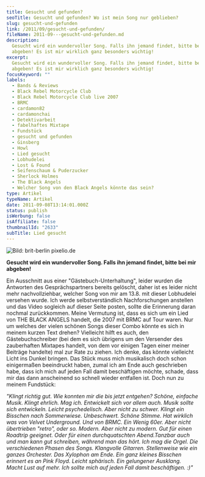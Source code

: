 ```yaml
---
title: Gesucht und gefunden?
seoTitle: Gesucht und gefunden? Wo ist mein Song nur geblieben?
slug: gesucht-und-gefunden
link: /2011/09/gesucht-und-gefunden/
fileName: 2011-09---gesucht-und-gefunden.md
description:
  Gesucht wird ein wundervoller Song. Falls ihn jemand findet, bitte bei mir
  abgeben! Es ist mir wirklich ganz besonders wichtig!
excerpt:
  Gesucht wird ein wundervoller Song. Falls ihn jemand findet, bitte bei mir
  abgeben! Es ist mir wirklich ganz besonders wichtig!
focusKeyword: ""
labels:
  - Bands & Reviews
  - Black Rebel Motorcycle Club
  - Black Rebel Motorcycle Club live 2007
  - BRMC
  - cardamon82
  - cardamonchai
  - Detektivarbeit
  - fabelhaftes Mixtape
  - Fundstück
  - gesucht und gefunden
  - Ginsberg
  - Howl
  - Lied gesucht
  - Lobhudelei
  - Lost & Found
  - Seifenschaum & Puderzucker
  - Sherlock Holmes
  - The Black Angels
  - Welcher Song von den Black Angels könnte das sein?
type: Artikel
typeName: Artikel
date: 2011-09-08T13:14:01.000Z
status: publish
isWerbung: false
isAffiliate: false
thumbnailId: "2633"
subTitle: Lied gesucht
---
```


![Bild: brit-berlin pixelio.de](http://cardamonchai.com/wp-content/uploads/2011/09/28076_r_by_brit-berlin_pixelio-de-640x431.jpg "Bild: brit-berlin pixelio.de")

<strong>Gesucht wird ein wundervoller Song. Falls ihn jemand findet, bitte bei
mir abgeben! </strong>

Ein Ausschnitt aus einer "Gästebuch-Unterhaltung", leider wurden die Antworten
des Gesprächspartners bereits gelöscht, daher ist es leider nicht mehr
nachvollziehbar, welcher Song von mir am 13.8. mit dieser Lobhudelei versehen
wurde. Ich werde selbstverständlich Nachforschungen anstellen und das Video
sogleich auf dieser Seite posten, sollte die Erinnerung daran nochmal
zurückkommen. Meine Vermutung ist, dass es sich um ein Lied von THE BLACK ANGELS
handelt, die 2007 mit BRMC auf Tour waren. Nur um welches der vielen schönen
Songs dieser Combo könnte es sich in meinem kurzen Text drehen? Vielleicht hilft
es auch, den Gästebuchschreiber (bei dem es sich übrigens um den Versender des
zauberhaften Mixtapes handelt, von dem vor einigen Tagen einer meiner Beiträge
handelte) mal zur Rate zu ziehen. Ich denke, das könnte vielleicht Licht ins
Dunkel bringen. Das Stück muss mich musikalisch doch schon einigermaßen
beeindruckt haben, zumal ich am Ende auch geschrieben habe, dass ich mich auf
jeden Fall damit beschäftigen möchte, schade, dass mir das dann anscheinend so
schnell wieder entfallen ist. Doch nun zu meinem Fundstück:

<em>"Klingt richtig gut. Wie konnten mir die bis jetzt entgehen?
</em><em>Schöne, einfache Musik. Klingt ehrlich. Mag ich. Entwickelt sich vor
allem auch. Musik sollte sich entwickeln. </em><em>Leicht psychedelisch. Aber
nicht zu schwer. Klingt ein Bisschen nach Sommerwiese. </em><em>Unbeschwert.
Schöne Stimme. Hat wirklich was von Velvet Underground. Und von BRMC.
</em><em>Ein Wenig 60er. Aber nicht übertrieben "retro", oder so. Modern. Aber
nicht zu modern. </em><em>Gut für einen Roadtrip geeignet. Oder für einen
durchquatschten Abend.</em><em>Tanzbar auch und man kann gut schreiben, während
man das hört. </em><em>Ich mag die Orgel. </em><em>Die verschiedenen Phasen des
Songs. </em><em>Klangvolle Gitarren. Stellenweise wie ein ganzes Orchester.
</em><em>Das Xylophon am Ende. Ein ganz kleines Bisschen erinnert es an Pink
Floyd. Leicht sphärisch. </em><em>Ein gelungener Ausklang. </em><em>Macht Lust
auf mehr. </em><em>Ich sollte mich auf jeden Fall damit beschäftigen. :)"</em>
